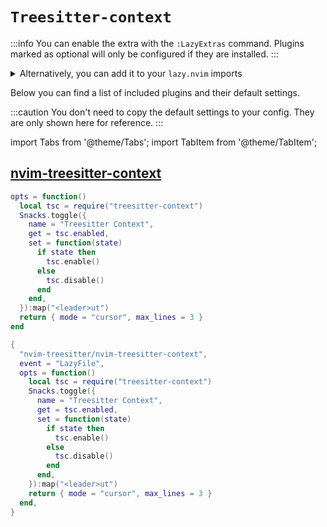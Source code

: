 # `Treesitter-context`

<!-- plugins:start -->

:::info
You can enable the extra with the `:LazyExtras` command.
Plugins marked as optional will only be configured if they are installed.
:::

<details>
<summary>Alternatively, you can add it to your <code>lazy.nvim</code> imports</summary>

```lua title="lua/config/lazy.lua" {4}
require("lazy").setup({
  spec = {
    { "LazyVim/LazyVim", import = "lazyvim.plugins" },
    { import = "lazyvim.plugins.extras.ui.treesitter-context" },
    { import = "plugins" },
  },
})
```

</details>

Below you can find a list of included plugins and their default settings.

:::caution
You don't need to copy the default settings to your config.
They are only shown here for reference.
:::

import Tabs from '@theme/Tabs';
import TabItem from '@theme/TabItem';

## [nvim-treesitter-context](https://github.com/nvim-treesitter/nvim-treesitter-context)

<Tabs>

<TabItem value="opts" label="Options">

```lua
opts = function()
  local tsc = require("treesitter-context")
  Snacks.toggle({
    name = "Treesitter Context",
    get = tsc.enabled,
    set = function(state)
      if state then
        tsc.enable()
      else
        tsc.disable()
      end
    end,
  }):map("<leader>ut")
  return { mode = "cursor", max_lines = 3 }
end
```

</TabItem>


<TabItem value="code" label="Full Spec">

```lua
{
  "nvim-treesitter/nvim-treesitter-context",
  event = "LazyFile",
  opts = function()
    local tsc = require("treesitter-context")
    Snacks.toggle({
      name = "Treesitter Context",
      get = tsc.enabled,
      set = function(state)
        if state then
          tsc.enable()
        else
          tsc.disable()
        end
      end,
    }):map("<leader>ut")
    return { mode = "cursor", max_lines = 3 }
  end,
}
```

</TabItem>

</Tabs>

<!-- plugins:end -->
